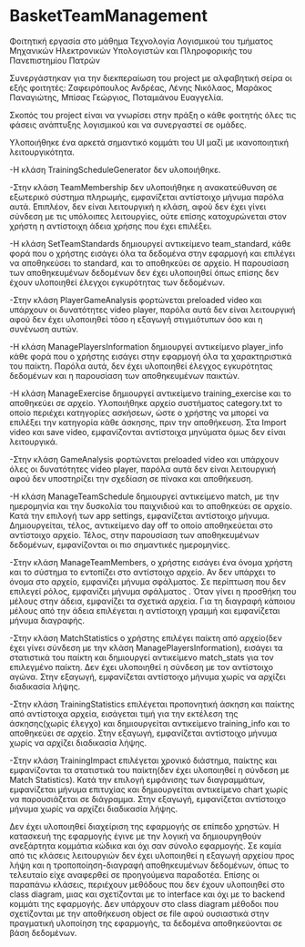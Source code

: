 # BasketTeamManagement

Φοιτητική εργασία στο μάθημα Τεχνολογία Λογισμικού του τμήματος Μηχανικών Ηλεκτρονικών Υπολογιστών και Πληροφορικής του Πανεπιστημίου Πατρών

Συνεργάστηκαν για την διεκπεραίωση του project με αλφαβητική σείρα οι εξής φοιτητές: Ζαφειρόπουλος Ανδρέας, Λένης Νικόλαος, Μαράκος Παναγιώτης, Μπίσας Γεώργιος, Ποταμιάνου Ευαγγελία.

Σκοπός του project είναι να γνωρίσει στην πράξη ο κάθε φοιτητής όλες τις φάσεις ανάπτυξης λογισμικού και να συνεργαστεί σε ομάδες.



Υλοποιήθηκε ένα αρκετά σημαντικό κομμάτι του UI μαζί με ικανοποιητική λειτουργικότητα.

-Η κλάση TrainingScheduleGenerator δεν υλοποιήθηκε.

-Στην κλάση TeamMembership δεν υλοποιήθηκε η ανακατεύθυνση σε εξωτερικό σύστημα πληρωμής, εμφανίζεται αντίστοιχο μήνυμα παρόλα αυτά. Επιπλέον, δεν είναι λειτουργική η κλάση, αφού δεν έχει γίνει σύνδεση με τις υπόλοιπες λειτουργίες, ούτε επίσης κατοχυρώνεται στον χρήστη η αντίστοιχη άδεια χρήσης που έχει επιλέξει.

-Η κλάση SetTeamStandards δημιουργεί αντικείμενο team_standard, κάθε φορά που ο χρήστης εισάγει όλα τα δεδομένα στην εφαρμογή και επιλέγει να αποθηκεύσει το standard, και το αποθηκεύει σε αρχείο. Η παρουσίαση των αποθηκευμένων δεδομένων δεν έχει υλοποιηθεί όπως επίσης δεν έχουν υλοποιηθεί έλεγχοι εγκυρότητας των δεδομένων.

-Στην κλάση PlayerGameAnalysis φορτώνεται preloaded video και υπάρχουν οι δυνατότητες video player, παρόλα αυτά δεν είναι λειτουργική αφού δεν έχει υλοποιηθεί τόσο η εξαγωγή στιγμιότυπων όσο και η συνένωση αυτών.

-Η κλάση ManagePlayersInformation δημιουργεί αντικείμενο player_info κάθε φορά που ο χρήστης εισάγει στην εφαρμογή όλα τα χαρακτηριστικά του παίκτη. Παρόλα αυτά, δεν έχει υλοποιηθεί έλεγχος εγκυρότητας δεδομένων και η παρουσίαση των αποθηκευμένων παικτών.

-Η κλάση ManageExercise δημιουργεί αντικείμενο training_exercise και το αποθηκεύει σε αρχείο. Υλοποιήθηκε αρχείο συστήματος category.txt το οποίο περιέχει κατηγορίες ασκήσεων, ώστε ο χρήστης να μπορεί να επιλέξει την κατηγορία κάθε άσκησης, πριν την αποθήκευση. Στα Import video και save video, εμφανίζονται αντίστοιχα μηνύματα όμως δεν είναι λειτουργικά.

-Στην κλάση GameAnalysis φορτώνεται preloaded video και υπάρχουν όλες οι δυνατότητες video player, παρόλα αυτά δεν είναι λειτουργική αφού δεν υποστηρίζει την σχεδίαση σε πίνακα και αποθήκευση.

-Η κλάση ManageTeamSchedule δημιουργεί αντικείμενο match, με την ημερομηνία και την δυσκολία του παιχνιδιού και το αποθηκεύει σε αρχείο. Κατά την επιλογή των app settings, εμφανίζεται αντίστοιχο μήνυμα. Δημιουργείται, τέλος, αντικείμενο day off το οποίο αποθηκεύεται στο αντίστοιχο αρχείο. Τέλος, στην παρουσίαση των αποθηκευμένων δεδομένων, εμφανίζονται οι πιο σημαντικές ημερομηνίες.

-Στην κλάση ManageTeamMembers, ο χρήστης εισάγει ένα όνομα χρήστη και το σύστημα το εντοπίζει στο αντίστοιχο αρχείο. Αν δεν υπάρχει το όνομα στο αρχείο, εμφανίζει μήνυμα σφάλματος. Σε περίπτωση που δεν επιλεγεί ρόλος, εμφανίζει μήνυμα σφάλματος . Όταν γίνει η προσθήκη του μέλους στην άδεια, εμφανίζει τα σχετικά αρχεία. Για τη διαγραφή κάποιου μέλους από την άδεια επιλέγεται η αντίστοιχη γραμμή και εμφανίζεται μήνυμα διαγραφής.

-Στην κλάση MatchStatistics ο χρήστης επιλέγει παίκτη από αρχείο(δεν έχει γίνει σύνδεση με την κλάση ManagePlayersInformation), εισάγει τα στατιστικά του παίκτη και δημιουργεί αντικείμενο match_stats για τον επιλεγμένο παίκτη. Δεν έχει υλοποιηθεί η σύνδεση με τον αντίστοιχο αγώνα. Στην εξαγωγή, εμφανίζεται αντίστοιχο μήνυμα χωρίς να αρχίζει διαδικασία λήψης.

-Στην κλάση TrainingStatistics επιλέγεται προπονητική άσκηση και παίκτης από αντίστοιχα αρχεία, εισάγεται τιμή για την εκτέλεση της άσκησης(χωρίς έλεγχο) και δημιουργείται αντικείμενο training_info και το αποθηκεύει σε αρχείο. Στην εξαγωγή, εμφανίζεται αντίστοιχο μήνυμα χωρίς να αρχίζει διαδικασία λήψης.

-Στην κλάση TrainingImpact επιλέγεται χρονικό διάστημα, παίκτης και εμφανίζονται τα στατιστικά του παίκτη(δεν έχει υλοποιηθεί η σύνδεση με Match Statistics). Κατά την επιλογή εμφάνισης των διαγραμμάτων, εμφανίζεται μήνυμα επιτυχίας και δημιουργείται αντικείμενο chart χωρίς να παρουσιάζεται σε διάγραμμα. Στην εξαγωγή, εμφανίζεται αντίστοιχο μήνυμα χωρίς να αρχίζει διαδικασία λήψης.

Δεν έχει υλοποιηθεί διαχείριση της εφαρμογής σε επίπεδο χρηστών. Η κατασκευή της εφαρμογής έγινε με την λογική να δημιουργηθούν ανεξάρτητα κομμάτια κώδικα και όχι σαν σύνολο εφαρμογής. Σε καμία από τις κλάσεις λειτουργιών δεν έχει υλοποιηθεί η εξαγωγή αρχείου προς λήψη και η τροποποίηση-διαγραφή αποθηκευμένων δεδομένων, όπως το τελευταίο είχε αναφερθεί σε προηγούμενα παραδοτέα. Επίσης οι παραπάνω κλάσεις, περιέχουν μεθόδους που δεν έχουν υλοποιηθεί στο class diagram, μιας και σχετίζονται με το interface και όχι με το backend κομμάτι της εφαρμογής. Δεν υπάρχουν στο class diagram μέθοδοι που σχετίζονται με την αποθήκευση object σε file αφού ουσιαστικά στην πραγματική υλοποίηση της εφαρμογής, τα δεδομένα αποθηκεύονται σε βάση δεδομένων.

